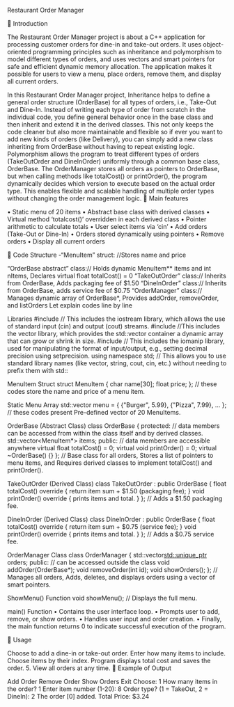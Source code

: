 Restaurant Order Manager

 Introduction

The Restaurant Order Manager project is about a C++ application for processing customer orders for dine-in and take-out orders. It uses object-oriented programming principles such as inheritance and polymorphism to model different types of orders, and uses vectors and smart pointers for safe and efficient dynamic memory allocation. The application makes it possible for users to view a menu, place orders, remove them, and display all current orders.

In this Restaurant Order Manager project, Inheritance helps to define a general order structure (OrderBase) for all types of orders, i.e., Take-Out and Dine-In. Instead of writing each type of order from scratch in the individual code, you define general behavior once in the base class and then inherit and extend it in the derived classes. This not only keeps the code cleaner but also more maintainable and flexible so if ever you want to add new kinds of orders (like Delivery), you can simply add a new class inheriting from OrderBase without having to repeat existing logic. Polymorphism allows the program to treat different types of orders (TakeOutOrder and DineInOrder) uniformly through a common base class, OrderBase. The OrderManager stores all orders as pointers to OrderBase, but when calling methods like totalCost() or printOrder(), the program dynamically decides which version to execute based on the actual order type. This enables flexible and scalable handling of multiple order types without changing the order management logic.  Main features

• Static menu of 20 items • Abstract base class with derived classes • Virtual method ‘totalcost()’ overridden in each derived class • Pointer arithmetic to calculate totals • User select items via ‘cin’ • Add orders (Take-Out or Dine-In) • Orders stored dynamically using pointers • Remove orders • Display all current orders

 Code Structure -“MenuItem” struct: //Stores name and price

“OrderBase abstract” class:// Holds dynamic MenuItem** items and int nItems, Declares virtual float totalCost() = 0
“TakeOutOrder” class:// Inherits from OrderBase, Adds packaging fee of $1.50
“DineInOrder” class:// Inherits from OrderBase, adds service fee of $0.75
“OrderManager” class:// Manages dynamic array of OrderBase*, Provides addOrder, removeOrder, and listOrders
Let explain codes line by line

Libraries #include // This includes the iostream library, which allows the use of standard input (cin) and output (cout) streams. #include //This includes the vector library, which provides the std::vector container a dynamic array that can grow or shrink in size. #include // This includes the iomanip library, used for manipulating the format of input/output, e.g., setting decimal precision using setprecision. using namespace std; // This allows you to use standard library names (like vector, string, cout, cin, etc.) without needing to prefix them with std::

MenuItem Struct struct MenuItem { char name[30]; float price; }; // these codes store the name and price of a menu item.

Static Menu Array std::vector menu = { {"Burger", 5.99}, {"Pizza", 7.99}, ... }; // these codes present Pre-defined vector of 20 MenuItems.

OrderBase (Abstract Class) class OrderBase { protected: // data members can be accessed from within the class itself and by derived classes. std::vector<MenuItem*> items; public: // data members are accessible anywhere virtual float totalCost() = 0; virtual void printOrder() = 0; virtual ~OrderBase() {} }; // Base class for all orders, Stores a list of pointers to menu items, and Requires derived classes to implement totalCost() and printOrder().

TakeOutOrder (Derived Class) class TakeOutOrder : public OrderBase { float totalCost() override { return item sum + $1.50 (packaging fee); } void printOrder() override { prints items and total. } }; // Adds a $1.50 packaging fee.

DineInOrder (Derived Class) class DineInOrder : public OrderBase { float totalCost() override { return item sum + $0.75 (service fee); } void printOrder() override { prints items and total. } }; // Adds a $0.75 service fee.

OrderManager Class class OrderManager { std::vector<std::unique_ptr> orders; public: // can be accessed outside the class void addOrder(OrderBase*); void removeOrder(int id); void showOrders(); }; // Manages all orders, Adds, deletes, and displays orders using a vector of smart pointers.

ShowMenu() Function void showMenu(); // Displays the full menu.

main() Function • Contains the user interface loop. • Prompts user to add, remove, or show orders. • Handles user input and order creation. • Finally, the main function returns 0 to indicate successful execution of the program.

 Usage

Choose to add a dine-in or take-out order.
Enter how many items to include.
Choose items by their index.
Program displays total cost and saves the order. 5. View all orders at any time.
 Example of Output

Add Order
Remove Order
Show Orders
Exit Choose: 1 How many items in the order? 1 Enter item number (1-20): 8 Order type? (1 = TakeOut, 2 = DineIn): 2 The order [0] added. Total Price: $3.24
